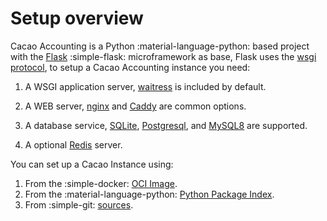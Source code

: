 # Setup overview

Cacao Accounting is a Python :material-language-python: based project with the [Flask](flask.palletsprojects.com) :simple-flask:
microframework as base, Flask uses the [wsgi protocol](https://peps.python.org/pep-3333/), to setup a Cacao Accounting instance
you need:

1. A WSGI application server, [waitress](https://docs.pylonsproject.org/projects/waitress/en/latest/) is included by default.

2. A WEB server, [nginx](https://nginx.org/en/) and [Caddy](https://caddyserver.com/) are common options.

3. A database service, [SQLite](https://www.sqlite.org/index.html), [Postgresql](https://www.postgresql.org/), and [MySQL8](https://www.mysql.com/)
   are supported.

4. A optional [Redis](https://redis.io/) server.

You can set up a Cacao Instance using:

1. From the :simple-docker: [OCI Image](container.md).
2. From the :material-language-python: [Python Package Index](pypi.md).
3. From :simple-git: [sources](sources.md).
